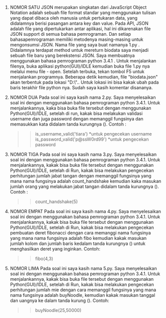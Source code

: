 1. NOMOR SATU
    JSON merupakan singkatan dari JavaScript Object Notation adalah sebuah file format standar yang menggunakan tulisan yang dapat dibaca  oleh manusia untuk pertukaran data, yang didalamnya berisi pasangan antara key dan value. Pada API, JSON adalah file yang dipertukarkan   antar aplikasi, hal ini dikarenakan file JSON support di semua bahasa pemrograman. Dan setiap bahasapemrograman memiliki metodenya masing-masing untuk mengonsumsi JSON.
    Nama file yang saya buat namanya 1.py . Didalamnya terdapat method untuk mereturn biodata saya menjadi sebuah file baru yang berekstensi JSON. Saya membuatnya menggunakan bahasa pemrograman python 3.4.1 . Untuk menjalankan filenya, buka aplikasi python(GUI)/IDLE kemudian buka file 1.py nya melalui menu file - open. Setelah terbuka, tekan tombol F5 untuk menjalankan programnya. Beberapa detik kemudian, file "biodata.json" akan terbentuk pada lokasi "D:\\".. Untuk lokasi ini bisa kakak ubah pada baris terakhir file python nya. Sudah saya kasih komentar disananya.

2. NOMOR DUA
    Pada soal ini saya kasih nama 2.py. Saya menyelesaikan soal ini dengan menggunakan bahasa pemrograman python 3.4.1. Untuk menjalankannya, kaka bisa buka file tersebut dengan menggunakan Python(GUI)/IDLE, setelah di run, kakak bisa melakukan validasi username dan juga password dengan memanggil fungsinya dan memasukkan kata didalam tanda kurungnya (). Contoh :
    >>is_username_valid('tiara') *untuk pengecekan username
    >>is_password_valid('p@ssW0rd99') *untuk pengecekan password

3. NOMOR TIGA
    Pada soal ini saya kasih nama 3.py. Saya menyelesaikan soal ini dengan menggunakan bahasa pemrograman python 3.4.1. Untuk menjalankannya, kakak bisa buka file tersebut dengan menggunakan Python(GUI)/IDLE, setelah di Run, kakak bisa melakukan pengecekan perhitungan jumlah jabat tangan dengan memanggil fungsinya yang mana nama fungsinya adalah count_handshake kemudian kaka masukan jumlah orang yang melakukan jabat tangan didalam tanda kurungnya (). Contoh :
    >>count_handshake(5)

4. NOMOR EMPAT
    Pada soal ini saya kasih nama 4.py. Saya menyelesaikan soal ini dengan menggunakan bahasa pemrograman python 3.4.1. Untuk menjalankannya, kakak bisa buka file tersebut dengan menggunakan Python(GUI)/IDLE, setelah di Run, kakak bisa melakukan pengecekan pembuatan deret fibonacci dengan cara memanggi nama fungsinya yang mana nama fungsinya adalah fibo kemudian kakak masukan jumlah kolom dan jumlah baris kedalam tanda kurungnya () untuk menghasilkan deret yang inginkan. Contoh:
    >>fibo(4,3)

5. NOMOR LIMA
    Pada soal ini saya kasih nama 5.py. Saya menyelesaikan soal ini dengan menggunakan bahasa pemrograman python 3.4.1. Untuk menjalankannya, kakak bisa buka file tersebut dengan menggunakan Python(GUI)/IDLE, setelah di Run, kakak bisa melakukan pengecekan perhitungan jumlah mie dengan cara memanggil fungsinya yang mana nama fungsinya adalah buyNoodle, kemudian kakak masukan tanggal dan uangnya ke dalam tanda kurung (). Contoh:
    >>buyNoodle(25,50000)
      
